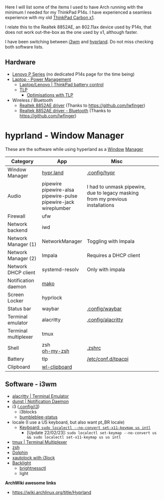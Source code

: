 Here I will list some of the items I used to have Arch running with the minimum I needed for my ThinkPad P14s. I have experienced a seamless experience with my old [ThinkPad Carbon x1](https://wiki.archlinux.org/title/Lenovo_ThinkPad_X1_Carbon_(Gen_2)).

I relate this to the Realtek 8852AE, an 802.11ax device used by P14s, that does not work out-the-box as the one used by x1, although faster.

I have been switching between [i3wm](https://i3wm.org/) and [hyprland](https://hypr.land/). Do not miss checking both software lists.

## Hardware
- [Lenovo P Series](https://wiki.archlinux.org/title/Laptop/Lenovo#P_series) (no dedicated P14s page for the time being)
- [Laptop - Power Management](https://wiki.archlinux.org/title/Laptop#Power_management)
    - [Laptop/Lenovo | ThinkPad battery control](https://wiki.archlinux.org/title/Laptop/Lenovo#ThinkPad_battery_control)
    - [TLP](https://wiki.archlinux.org/title/TLP)
        - [Optimisations with TLP](https://linrunner.de/tlp/)
- Wireless / Bluetooth
    - [Realtek 8852AE driver](https://github.com/lwfinger/rtw89) (Thanks to https://github.com/lwfinger)
    - [Realtek 8852AE driver - Bluetooth](https://github.com/lwfinger/rtw89-bt) (Thanks to https://github.com/lwfinger)

# hyprland - Window Manager
These are the software while using hyperland as a [Window](https://wiki.archlinux.org/title/Hyprland) [Manager](https://wiki.archlinux.org/title/Window_manager)

| Category             | App                                                                         | Misc                                                                                          |     |     |
| -------------------- | --------------------------------------------------------------------------- | --------------------------------------------------------------------------------------------- | --- | --- |
| Window Manager       | [hypr.land](https://hypr.land/)                                             | [.config/hypr](https://github.com/rafaelbernard/dotfiles/tree/master/.config/hypr)            |     |     |
| Audio                | pipewire<br>pipewire-alsa<br>pipewire-pulse<br>pipewire-jack<br>wireplumber | I had to unmask pipewire, due to legacy masking from my previous installations                |     |     |
| Firewall             | ufw                                                                         |                                                                                               |     |     |
| Network backend      | iwd                                                                         |                                                                                               |     |     |
| Network Manager (1)  | NetworkManager                                                              | Toggling with Impala                                                                          |     |     |
| Network Manager (2)  | Impala                                                                      | Requires a DHCP client                                                                        |     |     |
| Network DHCP client  | systemd-resolv                                                              | Only with impala                                                                              |     |     |
| Notification daemon  | [mako](https://github.com/emersion/mako)                                    |                                                                                               |     |     |
| Screen Locker        | hyprlock                                                                    |                                                                                               |     |     |
| Status bar           | waybar                                                                      | [.config/waybar](https://github.com/rafaelbernard/dotfiles/tree/master/.config/waybar)        |     |     |
| Terminal emulator    | alacritty                                                                   | [.config/alacritty](https://github.com/rafaelbernard/dotfiles/tree/master/.config/alacritty)  |     |     |
| Terminal multiplexer | tmux                                                                        |                                                                                               |     |     |
| Shell                | zsh<br>[oh-my-zsh](https://ohmyz.sh/)                                       | [.zshrc](https://github.com/rafaelbernard/dotfiles/blob/master/.zshrc)                        |     |     |
| Battery              | tlp                                                                         | [/etc/conf.d/tpacpi](https://github.com/rafaelbernard/dotfiles/blob/master/etc/conf.d/tpacpi) |     |     |
| Clipboard            | [wl-clipboard](https://man.archlinux.org/man/wl-clipboard.1)                |                                                                                               |     |     |



## Software - i3wm
- [alacritty | Terminal Emulator](https://alacritty.org/)
- [dunst | Notification Daemon](https://wiki.archlinux.org/title/Dunst)
- i3 ([.config/i3](https://github.com/rafaelbernard/dotfiles/tree/master/.config/i3))
    - i3blocks
    - [bumbleblee-status](https://github.com/tobi-wan-kenobi/bumblebee-status)
- locale (I use a US keyboard, but also want pt_BR locale)
    - [Keyboard: `sudo localectl --no-convert set-x11-keymap us intl`](https://daniel.arneam.com/blog/linux/2018-11-20-How-to-set-us-keyboard-for-brazillian-portuguese-usage-in-arch-linux/)  
      - [Update 22/02/23]: `sudo localectl set-keymap --no-convert us && sudo localectl set-x11-keymap us us intl`
- [tmux | Terminal Multiplexer](https://github.com/tmux/tmux/wiki)
- [zsh](https://ohmyz.sh/)
- [Dolphin](https://wiki.archlinux.org/title/Dolphin)
- [xautolock with i3lock](https://wiki.archlinux.org/title/Session_lock#xautolock)
- [Backlight](https://wiki.archlinux.org/title/Backlight)
    - [brightnessctl](https://archlinux.org/packages/?name=brightnessctl)
    - light

**ArchWiki awesome links**
- https://wiki.archlinux.org/title/Hyprland
